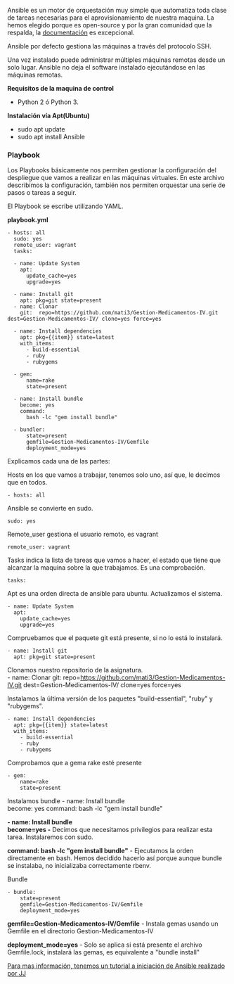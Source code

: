 
Ansible es un motor de orquestación muy simple que automatiza toda clase de tareas necesarias para el aprovisionamiento de nuestra maquina. La hemos elegido porque es open-source y por la gran comunidad que la respalda, la [documentación](https://docs.ansible.com/) es excepcional.

Ansible por defecto gestiona las máquinas a través del protocolo SSH.

Una vez instalado puede administrar múltiples máquinas remotas desde un solo lugar. Ansible no deja el software instalado ejecutándose en las máquinas remotas.

**Requisitos de la maquina de control**

- Python 2 ó Python 3.

**Instalación vía Apt(Ubuntu)**

- sudo apt update
- sudo apt install Ansible

### Playbook

Los Playbooks básicamente nos permiten gestionar la configuración del despliegue que vamos a realizar en las máquinas virtuales. En este archivo describimos la configuración, también nos permiten orquestar una serie de pasos o tareas a seguir.

El Playbook se escribe utilizando YAML.

**playbook.yml**

    - hosts: all
      sudo: yes
      remote_user: vagrant   
      tasks:

      - name: Update System
        apt:
          update_cache=yes  
          upgrade=yes  

      - name: Install git
        apt: pkg=git state=present
      - name: Clonar
        git:  repo=https://github.com/mati3/Gestion-Medicamentos-IV.git dest=Gestion-Medicamentos-IV/ clone=yes force=yes  

      - name: Install dependencies
        apt: pkg={{item}} state=latest
        with_items:
          - build-essential
          - ruby
          - rubygems

      - gem:
          name=rake
          state=present

      - name: Install bundle  
        become: yes
        command:
          bash -lc "gem install bundle"

      - bundler:
          state=present
          gemfile=Gestion-Medicamentos-IV/Gemfile
          deployment_mode=yes


Explicamos cada una de las partes:

Hosts en los que vamos a trabajar, tenemos solo uno, así que, le decimos que en todos.

    - hosts: all

Ansible se convierte en sudo.

    sudo: yes

Remote_user gestiona el usuario remoto, es vagrant

    remote_user: vagrant

Tasks indica la lista de tareas que vamos a hacer, el estado que tiene que alcanzar la maquina sobre la que trabajamos. Es una comprobación.

    tasks:

Apt es una orden directa de ansible para ubuntu. Actualizamos el sistema.

    - name: Update System
      apt:
        update_cache=yes  
        upgrade=yes

Compruebamos que el paquete git está presente, si no lo está lo instalará.

    - name: Install git
      apt: pkg=git state=present

Clonamos nuestro repositorio de la asignatura.  
    - name: Clonar
      git:  repo=https://github.com/mati3/Gestion-Medicamentos-IV.git dest=Gestion-Medicamentos-IV/ clone=yes force=yes

Instalamos la última versión de los paquetes "build-essential", "ruby" y "rubygems".

    - name: Install dependencies
      apt: pkg={{item}} state=latest
      with_items:
        - build-essential
        - ruby
        - rubygems

Comprobamos que a gema rake esté presente

    - gem:
        name=rake
        state=present

Instalamos bundle
    - name: Install bundle  
      become: yes
      command:
        bash -lc "gem install bundle"

**- name: Install bundle  
      become=yes -** Decimos que necesitamos privilegios para realizar esta tarea. Instalaremos con sudo.

**command: bash -lc "gem install bundle"** - Ejecutamos la orden directamente en bash. Hemos decidido hacerlo así porque aunque bundle se instalaba, no inicializaba correctamente rbenv.

Bundle

    - bundle:
        state=present
        gemfile=Gestion-Medicamentos-IV/Gemfile
        deployment_mode=yes

**gemfile=Gestion-Medicamentos-IV/Gemfile** - Instala gemas usando un Gemfile en el directorio Gestion-Medicamentos-IV

**deployment_mode=yes** - Solo se aplica si está presente el archivo Gemfile.lock, instalará las gemas, es equivalente a "bundle install"

[Para mas información, tenemos un tutorial a iniciación de Ansible realizado por JJ](https://www.youtube.com/watch?v=gFd9aj78_SM&index=6&list=UUSgBde_pvFNnTsWrT_9Sg1g)
